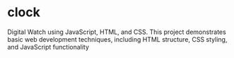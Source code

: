 # clock
 Digital Watch using JavaScript, HTML, and CSS.
 This project demonstrates basic web development techniques, including HTML structure, CSS styling, and JavaScript functionality
 
